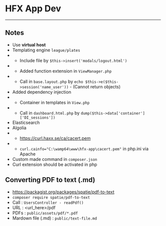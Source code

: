 # HFX App Dev


---

## Notes

- Use **virtual host**
- Templating engine `league/plates`
- - Include file by `$this->insert('modals/logout.html')`
- - Added function extension in `ViewManager.php`
- - Call in `base.layout.php` by `echo $this->e($this->session('name_user'))` - (Cannot return objects)
- Added dependency injection 
- - Container in templates in `View.php`
- - Call in `dashboard.html.php` by `dump($this->data['container']['DI_sessions'])`
- Elasticsearch
- Algolia
- - https://curl.haxx.se/ca/cacert.pem
- - `curl.cainfo="C:\wamp64\www\hfx-app\cacert.pem"` in php.ini via Apache
- Custom made command in `composer.json`
- Curl extension should be activated in php

## Converting PDF to text (.md)

- https://packagist.org/packages/spatie/pdf-to-text
- `composer require spatie/pdf-to-text`
- Call : `UsersController - readPdf()`
- URL : <url_here>/pdf
- PDFs : `public/assets/pdf/*.pdf`
- Mardown file (.md) : `public/text-file.md` 

